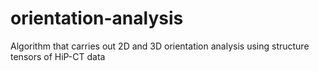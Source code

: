 # orientation-analysis
Algorithm that carries out 2D and 3D orientation analysis using structure tensors of HiP-CT data 
